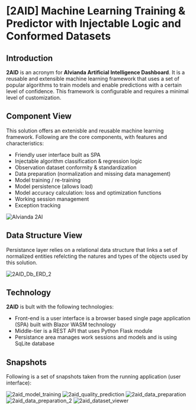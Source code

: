 # [2AID] Machine Learning Training & Predictor with Injectable Logic and Conformed Datasets 

## Introduction
**2AID** is an acronym for **Alvianda Artificial Intelligence Dashboard**. It is a reusable and extensible machine learning framework that uses a set of popular algorithms
to train models and enable predictions with a certain level of confidence.
This framework is configurable and requires a minimal level of customization.

## Component View
This solution offers an extenisble and reusable machine learning framework.
Following are the core components, with features and characteristics:
* Friendly user interface built as SPA
* Injectable algorithm classification & regression logic 
* Observation dataset conformity & standardization
* Data preparation (normalization and missing data management)
* Model training / re-training
* Model persistence (allows load)
* Model accuracy calculation: loss and optimization functions
* Working session management
* Exception tracking

![Alvianda 2AI](https://user-images.githubusercontent.com/6631390/93335612-b9d44a80-f7f4-11ea-89d0-6c4f1b40ff67.png)

## Data Structure View
Persistance layer relies on a relational data structure that links a set of normalized entities refelcting the natures and types of the objects used by this solution.

![2AID_Db_ERD_2](https://user-images.githubusercontent.com/6631390/93338447-58ae7600-f7f8-11ea-9fae-abfd0646f401.jpg)

## Technology
**2AID** is bult with the following technologies:
* Front-end is a user interface is a browser based single page application (SPA) built with Blazor WASM technology
* Middle-tier is a REST API that uses Python Flask module
* Persistance area manages work sessions and models and is using SqLite database

## Snapshots
Following is a set of snapshots taken from the running application (user interface):

![2aid_model_training](https://user-images.githubusercontent.com/6631390/93343863-fdcc4d00-f7fe-11ea-81d3-ed9fc85e4331.png)
![2aid_quality_prediction](https://user-images.githubusercontent.com/6631390/93343864-fe64e380-f7fe-11ea-9ff0-b16dcead29e4.png)
![2aid_data_preparation](https://user-images.githubusercontent.com/6631390/93343867-fe64e380-f7fe-11ea-9763-5df4420fbf9b.png)
![2aid_data_preparation_2](https://user-images.githubusercontent.com/6631390/93343868-fefd7a00-f7fe-11ea-88bc-850e33a53ade.png)
![2aid_dataset_viewer](https://user-images.githubusercontent.com/6631390/93343869-fefd7a00-f7fe-11ea-9648-10a53e71c05e.png)

